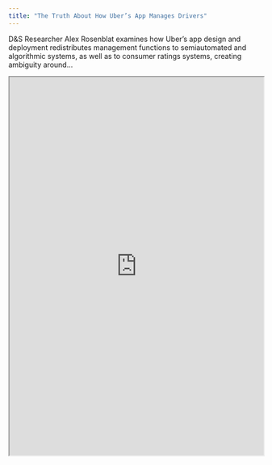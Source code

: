 ```yaml
---
title: "The Truth About How Uber’s App Manages Drivers"
---
```


D&S Researcher Alex Rosenblat examines how Uber’s app design and deployment redistributes management functions to semiautomated and algorithmic systems, as well as to consumer ratings systems, creating ambiguity around...

<iframe height="750" width="100%" src="https://ewelton.github.io/ktest/wiki.html#The%20Truth%20About%20How%20Uber%E2%80%99s%20App%20Manages%20Drivers"></iframe>
